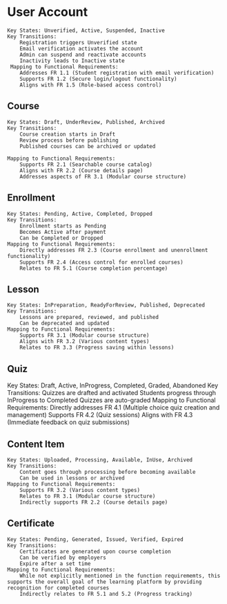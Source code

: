 # User Account #

    Key States: Unverified, Active, Suspended, Inactive
    Key Transitions:
        Registration triggers Unverified state
        Email verification activates the account
        Admin can suspend and reactivate accounts
        Inactivity leads to Inactive state
     Mapping to Functional Requirements:
        Addresses FR 1.1 (Student registration with email verification)
        Supports FR 1.2 (Secure login/logout functionality)
        Aligns with FR 1.5 (Role-based access control)

## Course ##

    Key States: Draft, UnderReview, Published, Archived
    Key Transitions:
        Course creation starts in Draft
        Review process before publishing
        Published courses can be archived or updated

    Mapping to Functional Requirements:
        Supports FR 2.1 (Searchable course catalog)
        Aligns with FR 2.2 (Course details page)
        Addresses aspects of FR 3.1 (Modular course structure)

## Enrollment ##

    Key States: Pending, Active, Completed, Dropped
    Key Transitions:
        Enrollment starts as Pending
        Becomes Active after payment
        Can be Completed or Dropped
    Mapping to Functional Requirements:
        Directly addresses FR 2.3 (Course enrollment and unenrollment functionality)
        Supports FR 2.4 (Access control for enrolled courses)
        Relates to FR 5.1 (Course completion percentage)

## Lesson ##

    Key States: InPreparation, ReadyForReview, Published, Deprecated
    Key Transitions:
        Lessons are prepared, reviewed, and published
        Can be deprecated and updated
    Mapping to Functional Requirements:
        Supports FR 3.1 (Modular course structure)
        Aligns with FR 3.2 (Various content types)
        Relates to FR 3.3 (Progress saving within lessons)

## Quiz ##

Key States: Draft, Active, InProgress, Completed, Graded, Abandoned
    Key Transitions:
        Quizzes are drafted and activated
        Students progress through InProgress to Completed
        Quizzes are auto-graded
    Mapping to Functional Requirements:
        Directly addresses FR 4.1 (Multiple choice quiz creation and management)
        Supports FR 4.2 (Quiz sessions)
        Aligns with FR 4.3 (Immediate feedback on quiz submissions)

## Content Item ##

    Key States: Uploaded, Processing, Available, InUse, Archived
    Key Transitions:
        Content goes through processing before becoming available
        Can be used in lessons or archived
    Mapping to Functional Requirements:
        Supports FR 3.2 (Various content types)
        Relates to FR 3.1 (Modular course structure)
        Indirectly supports FR 2.2 (Course details page)

## Certificate ##

    Key States: Pending, Generated, Issued, Verified, Expired
    Key Transitions:
        Certificates are generated upon course completion
        Can be verified by employers
        Expire after a set time
    Mapping to Functional Requirements:
        While not explicitly mentioned in the function requirememts, this supports the overall goal of the learning platform by providing recognition for completed courses
        Indirectly relates to FR 5.1 and 5.2 (Progress tracking)



